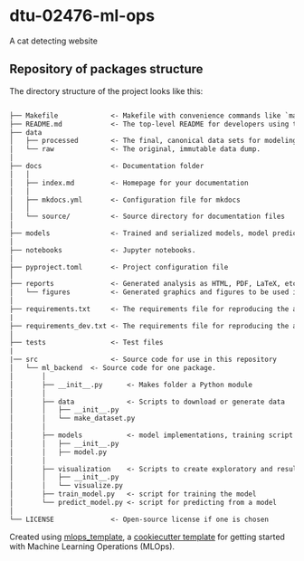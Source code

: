 # dtu-02476-ml-ops

A cat detecting website

## Repository of packages structure

The directory structure of the project looks like this:

```txt

├── Makefile             <- Makefile with convenience commands like `make data` or `make train`
├── README.md            <- The top-level README for developers using this repository.
├── data
│   ├── processed        <- The final, canonical data sets for modeling.
│   └── raw              <- The original, immutable data dump.
│
├── docs                 <- Documentation folder
│   │
│   ├── index.md         <- Homepage for your documentation
│   │
│   ├── mkdocs.yml       <- Configuration file for mkdocs
│   │
│   └── source/          <- Source directory for documentation files
│
├── models               <- Trained and serialized models, model predictions, or model summaries
│
├── notebooks            <- Jupyter notebooks.
│
├── pyproject.toml       <- Project configuration file
│
├── reports              <- Generated analysis as HTML, PDF, LaTeX, etc.
│   └── figures          <- Generated graphics and figures to be used in reporting
│
├── requirements.txt     <- The requirements file for reproducing the analysis environment
|
├── requirements_dev.txt <- The requirements file for reproducing the analysis environment
│
├── tests                <- Test files
|
|── src                  <- Source code for use in this repository
│   └── ml_backend  <- Source code for one package.
│       │
│       ├── __init__.py      <- Makes folder a Python module
│       │
│       ├── data             <- Scripts to download or generate data
│       │   ├── __init__.py
│       │   └── make_dataset.py
│       │
│       ├── models           <- model implementations, training script and prediction script
│       │   ├── __init__.py
│       │   ├── model.py
│       │
│       ├── visualization    <- Scripts to create exploratory and results oriented visualizations
│       │   ├── __init__.py
│       │   └── visualize.py
│       ├── train_model.py   <- script for training the model
│       └── predict_model.py <- script for predicting from a model
│
└── LICENSE              <- Open-source license if one is chosen
```

Created using [mlops_template](https://github.com/SkafteNicki/mlops_template),
a [cookiecutter template](https://github.com/cookiecutter/cookiecutter) for getting
started with Machine Learning Operations (MLOps).
